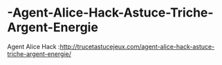 # -Agent-Alice-Hack-Astuce-Triche-Argent-Energie
Agent Alice Hack :http://trucetastucejeux.com/agent-alice-hack-astuce-triche-argent-energie/
